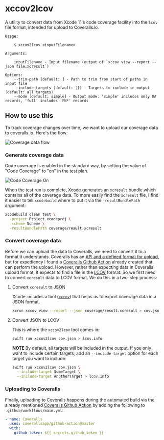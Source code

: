# xccov2lcov

A utility to convert data from Xcode 11's code coverage facility into the `lcov` file format, intended for upload to Coveralls.io.

```
Usage:

    $ xccov2lcov <inputFilename>

Arguments:

    inputFilename - Input filename (output of `xccov view --report --json file.xcresult`)

Options:
    --trim-path [default: ] - Path to trim from start of paths in input file
    --include-targets [default: []] - Targets to include in output (default: all targets)
    --mode [default: simple] - Output mode: 'simple' includes only DA records, 'full' includes 'FN*' records
```


## How to use this

To track coverage changes over time, we want to upload our coverage data to coveralls.io. Here's the flow:

![Coverage data flow](images/coverage-flow.png)

### Generate coverage data

Code coverage is enabled in the standard way, by setting the value of "Code Coverage" to "on" in the test plan.

![Code Coverage On](images/code-coverage-on.png)

When the test run is complete, Xcode generates an `xcresult` bundle which contains all of the coverage data. To more easily find the `xcresult` file, I find it easier to tell `xcodebuild` where to put it via the `-resultBundlePath` argument: 

```bash
xcodebuild clean test \
  -project Project.xcodeproj \
  -scheme Scheme \
  -resultBundlePath coverage/result.xcresult 
```

### Convert coverage data

Before we can upload the data to Coveralls, we need to convert it to a format it understands.  Coveralls has an [API and a defined format for upload](https://docs.coveralls.io/api-introduction#posting-to-coveralls), but for expediency I found a [Coveralls Github Action](https://github.com/marketplace/actions/coveralls-github-action) already created that can perform the upload. However, rather than expecting data in Coveralls' upload format, it expects to find a file in the [LCOV](https://github.com/mitchhentges/lcov-rs/wiki/File-format) format. So we first need to convert `xcresult` data to LCOV format. We do this in a two-step process:

1. Convert `xcresult` to JSON

    Xcode includes a tool ([`xccov`](https://stackoverflow.com/a/58195850)) that helps us to export coverage data in a JSON format.

    ```bash
    xcrun xccov view --report --json coverage/result.xcresult > cov.json
    ```

2. Convert JSON to LCOV

    This is where the `xccov2lcov` tool comes in:

    ```bash
    swift run xccov2lcov cov.json > lcov.info
    ```

    **NOTE** By default, all targets will be included in the output. If you only want to include certain targets, add an `--include-target` option for each target you want to include: 

    ```bash
    swift run xccov2lcov cov.json \
      --include-target SomeTarget \
      --include-target AnotherTarget > lcov.info
    ```

### Uploading to Coveralls

Finally, uploading to Coveralls happens during the automated build via the already mentioned [Coveralls Github Action](https://github.com/marketplace/actions/coveralls-github-action) by adding the following to `.github/workflows/main.yml`:

```yml
- name: Coveralls
  uses: coverallsapp/github-action@master
  with:
    github-token: ${{ secrets.github_token }}
```
